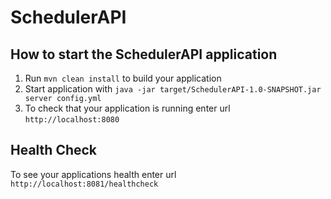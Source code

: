 # SchedulerAPI

How to start the SchedulerAPI application
---

1. Run `mvn clean install` to build your application
1. Start application with `java -jar target/SchedulerAPI-1.0-SNAPSHOT.jar server config.yml`
1. To check that your application is running enter url `http://localhost:8080`

Health Check
---

To see your applications health enter url `http://localhost:8081/healthcheck`
